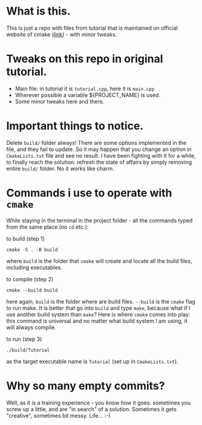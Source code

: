 # What is this.
This is just a repo with files from tutorial that is maintained on official website of cmake ([link](https://cmake.org/cmake/help/book/mastering-cmake/cmake/Help/guide/tutorial/index.html)) - with minor tweaks.

# Tweaks on this repo in original tutorial.
- Main file: in tutorial it is `tutorial.cpp`, here it is `main.cpp`
- Wherever possible a variable ${PROJECT_NAME} is used.
- Some minor tweaks here and there.

# Important things to notice.
Delete `build/` folder always! There are some options implemented in the file, and they fail to update. So it may happen that you change an option in `CmakeLists.txt` file and see no result. I have been fighting with it for a while, to finally reach the solution: refresh the state of affairs by simply removing entire `build/` folder. No it works like charm.

# Commands i use to operate with `cmake`
While staying in the terminal in the project folder - all the commands typed from the same place (no `cd` etc.):

to build (step 1)
```
cmake -S . -B build
```
where `build` is the folder that `cmake` will create and locate all the build files, including executables.

to compile (step 2)
```
cmake --build build
```
here again, `build` is the folder where are build files. `--build` is the `cmake` flag to run make. It is better that go into `build` and type `make`, because what if I use another build system than `make`? Here is where `cmake` comes into play: this command is universal and no matter what build system I am using, it will always compile.

to run (step 3)
```
./build/Tutorial
```
as the target executable name is `Tutorial` (set up in `CmakeLists.txt`).

# Why so many empty commits?
Well, as it is a training experience - you know how it goes: sometimes you screw up a little, and are "in search" of a solution. Sometimes it gets "creative", sometimes bit messy. Life... :-)